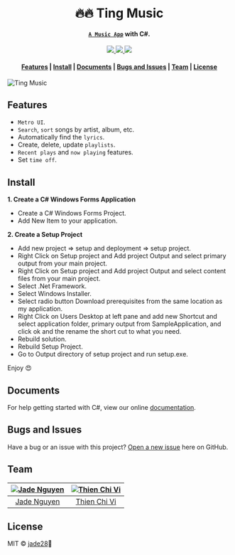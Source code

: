 <h1 align="center">
  <br>🔥🔥 Ting Music<br>
</h1>

<h4 align="center">
  <a href="https://github.com/jade28/ting-music" target="_blank"><code>A Music App</code></a> with C#.
</h4>

<p align="center">
  <a href="#">
    <img src="https://img.shields.io/appveyor/ci/gruntjs/grunt.svg"/>
  </a>
  
  <a href="https://github.com/jade28/ting-music/blob/master/LICENSE">
    <img src="https://img.shields.io/github/license/jade28/ting-music.svg"/>
  </a>
  
  <a href="https://github.com/jade28/store-pattern/blob/master/LICENSE">
    <img src="https://img.shields.io/badge/contributions-welcome-orange.svg"/>
  </a>
</p>  

<div align="center">
  <h4>
    <a href="#features">Features</a> |
    <a href="#install">Install</a> |
    <a href="#documents">Documents</a> |
    <a href="#bugs-and-issues">Bugs and Issues</a> |
    <a href="#team">Team</a> |
    <a href="#license">License</a>
  </h4>
</div>

![Ting Music](https://user-images.githubusercontent.com/34389409/44379729-7e8dc180-a531-11e8-872b-f39f1767b3e3.png)


## Features

* `Metro UI`.
* `Search`, `sort` songs by artist, album, etc.
* Automatically find the `lyrics`.
* Create, delete, update `playlists`.
* `Recent plays` and `now playing` features.
* Set `time off`.

## Install

**1. Create a C# Windows Forms Application**

* Create a C# Windows Forms Project.
* Add New Item to your application.

**2. Create a Setup Project**

* Add new project => setup and deployment => setup project.
* Right Click on Setup project and Add project Output and select primary output from your main project.
* Right Click on Setup project and Add project Output and select content files from your main project.
* Select .Net Framework.
* Select Windows Installer.
* Select radio button Download prerequisites from the same location as my application.
* Right Click on Users Desktop at left pane and add new Shortcut and select application folder, primary output from SampleApplication, and click ok and the rename the short cut to what you need.
* Rebuild solution.
* Rebuild Setup Project.
* Go to Output directory of setup project and run setup.exe.

Enjoy 😍

## Documents

For help getting started with C#, view our online [documentation](https://docs.microsoft.com/en-us/dotnet/csharp/).

## Bugs and Issues

Have a bug or an issue with this project? [Open a new issue](https://github.com/ndc07/ting-music/issues) here on GitHub.
## Team

| [![Jade Nguyen](https://github.com/jade28.png?size=100)](https://github.com/jade28) | [![Thien Chi Vi](https://github.com/tvc12.png?size=100)](https://github.com/tvc12) |
| :---: | :---: |
| [Jade Nguyen](https://github.com/jade28) | [Thien Chi Vi](https://github.com/tvc12) |
## License

MIT © [jade28](https://github.com/jade28)💎
